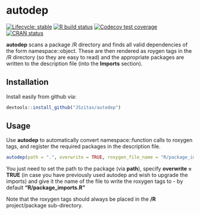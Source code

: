 
<!-- README.md is generated from README.Rmd. Please edit that file -->

# autodep

<!-- badges: start -->

[![Lifecycle:
stable](https://img.shields.io/badge/lifecycle-stable-green.svg)](https://www.tidyverse.org/lifecycle/#stable)
[![R build
status](https://github.com/JSzitas/autodep/workflows/R-CMD-check/badge.svg)](https://github.com/JSzitas/autodep/actions)
[![Codecov test
coverage](https://codecov.io/gh/JSzitas/autodep/branch/master/graph/badge.svg)](https://codecov.io/gh/JSzitas/autodep?branch=master)
[![CRAN
status](https://www.r-pkg.org/badges/version/autodep)](https://CRAN.R-project.org/package=autodep)
<!-- badges: end -->

**autodep** scans a package /R directory and finds all valid
dependencies of the form namespace::object. These are then rendered as
roygen tags in the /R directory (so they are easy to read) and the
appropriate packages are written to the description file (into the
**Imports** section).

## Installation

Install easily from github via:

``` r
devtools::install_github("JSzitas/autodep")
```

## Usage

Use **autodep** to automatically convert namespace::function calls to
roxygen tags, and register the required packages in the description
file.

``` r
autodep(path = ".", overwrite = TRUE, roxygen_file_name = "R/package_imports.R")
```

You just need to set the path to the package (via **path**), specify
**overwrite = TRUE** (in case you have previously used autodep and wish
to upgrade the imports) and give it the name of the file to write the
roxygen tags to - by default **“R/package\_imports.R”**

Note that the roxygen tags should always be placed in the **/R**
project/package sub-directory.
